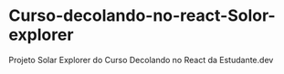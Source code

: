 # Curso-decolando-no-react-Solor-explorer
Projeto Solar Explorer do Curso Decolando no React da Estudante.dev
